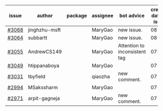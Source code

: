 | issue | author | package | assignee | bot advice | created date of issue | target release date | date from target |
| ------ | ------ | ------ | ------ | ------ | ------ | ------ | :-----: |
| [#3068](https://github.com/Azure/sdk-release-request/issues/3068) | jinghzhu-msft |  | MaryGao | new issue. | 08-08 | 08-23 |  |
| [#3064](https://github.com/Azure/sdk-release-request/issues/3064) | subbartt |  | MaryGao | new issue. | 08-08 | 08-22 |  |
| [#3055](https://github.com/Azure/sdk-release-request/issues/3055) | AndrewCS149 |  | MaryGao | Attention to inconsistent tag | 07-29 | 08-02 |  |
| [#3049](https://github.com/Azure/sdk-release-request/issues/3049) | htippanaboya |  | MaryGao |  | 07-27 | 08-03 |  |
| [#3031](https://github.com/Azure/sdk-release-request/issues/3031) | tbyfield |  | qiaozha | new comment. | 07-21 | 08-03 |  |
| [#2994](https://github.com/Azure/sdk-release-request/issues/2994) | MSakssharm |  | MaryGao |  | 07-12 | 07-26 |  |
| [#2971](https://github.com/Azure/sdk-release-request/issues/2971) | arpit-gagneja |  | MaryGao | new comment. | 07-04 | 09-30 |  |
